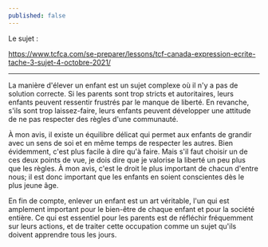 ```yaml
---
published: false
---
```

Le sujet :

https://www.tcfca.com/se-preparer/lessons/tcf-canada-expression-ecrite-tache-3-sujet-4-octobre-2021/

---

La manière d'élever un enfant est un sujet complexe où il n'y a pas de solution correcte. Si les parents sont trop stricts et autoritaires, leurs enfants peuvent ressentir frustrés par le manque de liberté. En revanche, s'ils sont trop laissez-faire, leurs enfants peuvent développer une attitude de ne pas respecter des règles d'une communauté.

À mon avis, il existe un équilibre délicat qui permet aux enfants de grandir avec un sens de soi et en même temps de respecter les autres. Bien évidemment, c'est plus facile à dire qu'à faire. Mais s'il faut choisir un de ces deux points de vue, je dois dire que je valorise la liberté un peu plus que les règles. À mon avis, c'est le droit le plus important de chacun d'entre nous; il est donc important que les enfants en soient conscientes dès le plus jeune âge.

En fin de compte, enlever un enfant est un art véritable, l'un qui est amplement important pour le bien-être de chaque enfant et pour la société entière. Ce qui est essentiel pour les parents est de réfléchir fréquemment sur leurs actions, et de traiter cette occupation comme un sujet qu'ils doivent apprendre tous les jours.
